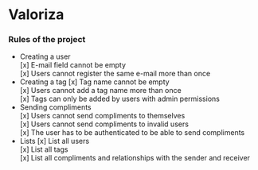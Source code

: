 # Valoriza

### Rules of the project

- Creating a user  
  [x] E-mail field cannot be empty  
  [x] Users cannot register the same e-mail more than once  
- Creating a tag
  [x] Tag name cannot be empty  
  [x] Users cannot add a tag name more than once  
  [x] Tags can only be added by users with admin permissions  
- Sending compliments  
  [x] Users cannot send compliments to themselves  
  [x] Users cannot send compliments to invalid users  
  [x] The user has to be authenticated to be able to send compliments  
- Lists
  [x] List all users  
  [x] List all tags  
  [x] List all compliments and relationships with the sender and receiver  
